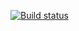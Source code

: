 [![Build status](https://ci.appveyor.com/api/projects/status/tdb0d0e0p61b0lt6?svg=true)](https://ci.appveyor.com/project/Bob-Jacka/selenide)
